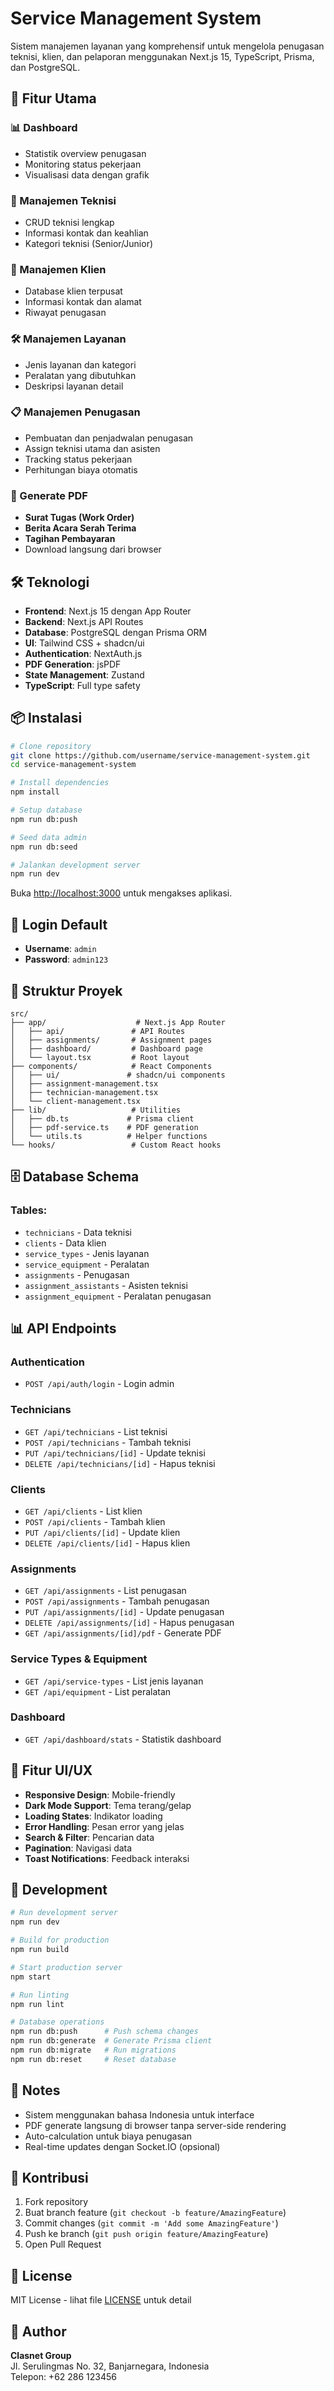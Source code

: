 # Service Management System

Sistem manajemen layanan yang komprehensif untuk mengelola penugasan teknisi, klien, dan pelaporan menggunakan Next.js 15, TypeScript, Prisma, dan PostgreSQL.

## 🚀 Fitur Utama

### 📊 Dashboard
- Statistik overview penugasan
- Monitoring status pekerjaan
- Visualisasi data dengan grafik

### 👥 Manajemen Teknisi
- CRUD teknisi lengkap
- Informasi kontak dan keahlian
- Kategori teknisi (Senior/Junior)

### 🏢 Manajemen Klien
- Database klien terpusat
- Informasi kontak dan alamat
- Riwayat penugasan

### 🛠️ Manajemen Layanan
- Jenis layanan dan kategori
- Peralatan yang dibutuhkan
- Deskripsi layanan detail

### 📋 Manajemen Penugasan
- Pembuatan dan penjadwalan penugasan
- Assign teknisi utama dan asisten
- Tracking status pekerjaan
- Perhitungan biaya otomatis

### 📄 Generate PDF
- **Surat Tugas (Work Order)**
- **Berita Acara Serah Terima**
- **Tagihan Pembayaran**
- Download langsung dari browser

## 🛠️ Teknologi

- **Frontend**: Next.js 15 dengan App Router
- **Backend**: Next.js API Routes
- **Database**: PostgreSQL dengan Prisma ORM
- **UI**: Tailwind CSS + shadcn/ui
- **Authentication**: NextAuth.js
- **PDF Generation**: jsPDF
- **State Management**: Zustand
- **TypeScript**: Full type safety

## 📦 Instalasi

```bash
# Clone repository
git clone https://github.com/username/service-management-system.git
cd service-management-system

# Install dependencies
npm install

# Setup database
npm run db:push

# Seed data admin
npm run db:seed

# Jalankan development server
npm run dev
```

Buka [http://localhost:3000](http://localhost:3000) untuk mengakses aplikasi.

## 🔐 Login Default

- **Username**: `admin`
- **Password**: `admin123`

## 📁 Struktur Proyek

```
src/
├── app/                    # Next.js App Router
│   ├── api/               # API Routes
│   ├── assignments/       # Assignment pages
│   ├── dashboard/         # Dashboard page
│   └── layout.tsx         # Root layout
├── components/            # React Components
│   ├── ui/               # shadcn/ui components
│   ├── assignment-management.tsx
│   ├── technician-management.tsx
│   └── client-management.tsx
├── lib/                   # Utilities
│   ├── db.ts             # Prisma client
│   ├── pdf-service.ts    # PDF generation
│   └── utils.ts          # Helper functions
└── hooks/                 # Custom React hooks
```

## 🗄️ Database Schema

### Tables:
- `technicians` - Data teknisi
- `clients` - Data klien
- `service_types` - Jenis layanan
- `service_equipment` - Peralatan
- `assignments` - Penugasan
- `assignment_assistants` - Asisten teknisi
- `assignment_equipment` - Peralatan penugasan

## 📊 API Endpoints

### Authentication
- `POST /api/auth/login` - Login admin

### Technicians
- `GET /api/technicians` - List teknisi
- `POST /api/technicians` - Tambah teknisi
- `PUT /api/technicians/[id]` - Update teknisi
- `DELETE /api/technicians/[id]` - Hapus teknisi

### Clients
- `GET /api/clients` - List klien
- `POST /api/clients` - Tambah klien
- `PUT /api/clients/[id]` - Update klien
- `DELETE /api/clients/[id]` - Hapus klien

### Assignments
- `GET /api/assignments` - List penugasan
- `POST /api/assignments` - Tambah penugasan
- `PUT /api/assignments/[id]` - Update penugasan
- `DELETE /api/assignments/[id]` - Hapus penugasan
- `GET /api/assignments/[id]/pdf` - Generate PDF

### Service Types & Equipment
- `GET /api/service-types` - List jenis layanan
- `GET /api/equipment` - List peralatan

### Dashboard
- `GET /api/dashboard/stats` - Statistik dashboard

## 🎨 Fitur UI/UX

- **Responsive Design**: Mobile-friendly
- **Dark Mode Support**: Tema terang/gelap
- **Loading States**: Indikator loading
- **Error Handling**: Pesan error yang jelas
- **Search & Filter**: Pencarian data
- **Pagination**: Navigasi data
- **Toast Notifications**: Feedback interaksi

## 🔧 Development

```bash
# Run development server
npm run dev

# Build for production
npm run build

# Start production server
npm start

# Run linting
npm run lint

# Database operations
npm run db:push      # Push schema changes
npm run db:generate  # Generate Prisma client
npm run db:migrate   # Run migrations
npm run db:reset     # Reset database
```

## 📝 Notes

- Sistem menggunakan bahasa Indonesia untuk interface
- PDF generate langsung di browser tanpa server-side rendering
- Auto-calculation untuk biaya penugasan
- Real-time updates dengan Socket.IO (opsional)

## 🤝 Kontribusi

1. Fork repository
2. Buat branch feature (`git checkout -b feature/AmazingFeature`)
3. Commit changes (`git commit -m 'Add some AmazingFeature'`)
4. Push ke branch (`git push origin feature/AmazingFeature`)
5. Open Pull Request

## 📄 License

MIT License - lihat file [LICENSE](LICENSE) untuk detail

## 👥 Author

**Clasnet Group**  
Jl. Serulingmas No. 32, Banjarnegara, Indonesia  
Telepon: +62 286 123456